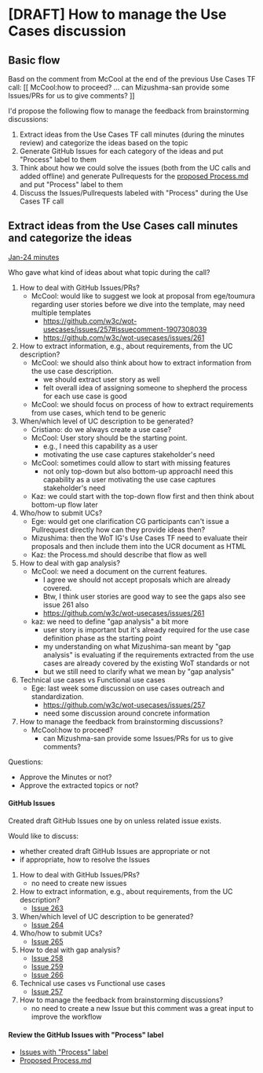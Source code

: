 # [DRAFT] How to manage the Use Cases discussion

## Basic flow
Basd on the comment from McCool at the end of the previous Use Cases TF call:
[[
McCool:how to proceed?
... can Mizushma-san provide some Issues/PRs for us to give comments?
]]

I'd propose the following flow to manage the feedback from brainstorming discussions:
1. Extract ideas from the Use Cases TF call minutes (during the minutes review) and categorize the ideas based on the topic
2. Generate GitHub Issues for each category of the ideas and put "Process" label to them
3. Think about how we could solve the issues (both from the UC calls and added offline) and generate Pullrequests for the [proposed Process.md](https://github.com/w3c/wot-usecases/blob/main/Process.md) and put "Process" label to them
4. Discuss the Issues/Pullrequests labeled with "Process" during the Use Cases TF call

## Extract ideas from the Use Cases call minutes and categorize the ideas
[Jan-24 minutes](https://www.w3.org/2024/01/24-wot-uc-minutes.html)

Who gave what kind of ideas about what topic during the call?
1. How to deal with GitHub Issues/PRs?
    * McCool: would like to suggest we look at proposal from ege/toumura regarding user stories before we dive into the template, may need multiple templates
        * https://github.com/w3c/wot-usecases/issues/257#issuecomment-1907308039
        * https://github.com/w3c/wot-usecases/issues/261
2. How to extract information, e.g., about requirements, from the UC description?
    * McCool: we should also think about how to extract information from the use case description.
        * we should extract user story as well
        * felt overall idea of assigning someone to shepherd the process for each use case is good
    * McCool: we should focus on process of how to extract requirements from use cases, which tend to be generic
3. When/which level of UC description to be generated?
    * Cristiano: do we always create a use case?
    * McCool: User story should be the starting point.
        * e.g., I need this capability as a user
        * motivating the use case captures stakeholder's need
    * McCool: sometimes could allow to start with missing features
        * not only top-down but also bottom-up approachI need this capability as a user motivating the use case captures stakeholder's need
    * Kaz: we could start with the top-down flow first and then think about bottom-up flow later
4. Who/how to submit UCs?
    * Ege: would get one clarification CG participants can't issue a Pullrequest directly how can they provide ideas then?
    * Mizushima: then the WoT IG's Use Cases TF need to evaluate their proposals and then include them into the UCR document as HTML
    * Kaz: the Process.md should describe that flow as well
5. How to deal with gap analysis?
    * McCool: we need a document on the current features.
        * I agree we should not accept proposals which are already covered.
        * Btw, I think user stories are good way to see the gaps also see issue 261 also
        * https://github.com/w3c/wot-usecases/issues/261
    * kaz: we need to define "gap analysis" a bit more
        * user story is important but it's already required for the use case definition phase as the starting point
        * my understanding on what Mizushima-san meant by "gap analysis" is evaluating if the requirements extracted from the use cases are already covered by the existing WoT standards or not
        * but we still need to clarify what we mean by "gap analysis"
6. Technical use cases vs Functional use cases
    * Ege: last week some discussion on use cases outreach and standardization.
        * https://github.com/w3c/wot-usecases/issues/257
        * need some discussion around concrete information
7. How to manage the feedback from brainstorming discussions?
    * McCool:how to proceed?
        * can Mizushma-san provide some Issues/PRs for us to give comments?

Questions:
* Approve the Minutes or not?
* Approve the extracted topics or not?

#### GitHub Issues
Created draft GitHub Issues one by on unless related issue exists.

Would like to discuss:
* whether created draft GitHub Issues are appropriate or not
* if appropriate, how to resolve the Issues

1. How to deal with GitHub Issues/PRs?
    * no need to create new issues
2. How to extract information, e.g., about requirements, from the UC description?
    * [Issue 263](https://github.com/w3c/wot-usecases/issues/263)
3. When/which level of UC description to be generated?
    * [Issue 264](https://github.com/w3c/wot-usecases/issues/264)
4. Who/how to submit UCs?
    * [Issue 265](https://github.com/w3c/wot-usecases/issues/265)
5. How to deal with gap analysis?
    * [Issue 258](https://github.com/w3c/wot-usecases/issues/258)
    * [Issue 259](https://github.com/w3c/wot-usecases/issues/259)
    * [Issue 266](https://github.com/w3c/wot-usecases/issues/266)
6. Technical use cases vs Functional use cases
    * [Issue 257](https://github.com/w3c/wot-usecases/issues/257)
7. How to manage the feedback from brainstorming discussions?
    * no need to create a new Issue but this comment was a great input to improve the workflow

#### Review the GitHub Issues with "Process" label
* [Issues with "Process" label](https://github.com/w3c/wot-usecases/issues?q=is%3Aissue+is%3Aopen+label%3AProcess)
* [Proposed Process.md](https://github.com/w3c/wot-usecases/blob/main/Process.md)


